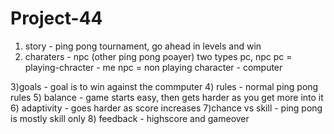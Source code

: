 # Project-44

1) story - ping pong tournament, go ahead in levels and win
2) charaters -  npc (other ping pong poayer)
two types
pc, npc
pc = playing-chracter  - me
npc = non playing character - computer

3)goals - goal is to win against the commputer
4) rules - normal ping pong rules
5) balance - game starts easy, then gets harder as you get more into it
6) adaptivity  - goes harder as score increases
7)chance vs skill - ping pong is mostly skill only
8) feedback - highscore and gameover
